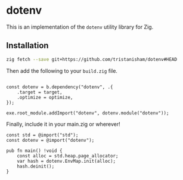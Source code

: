 # dotenv

This is an implementation of the `dotenv` utility library for Zig. 

## Installation
```sh
zig fetch --save git+https://github.com/tristanisham/dotenv#HEAD
```
Then add the following to your `build.zig` file.

```zig

const dotenv = b.dependency("dotenv", .{
    .target = target,
    .optimize = optimize,
});

exe.root_module.addImport("dotenv", dotenv.module("dotenv"));
```

Finally, include it in your main.zig or wherever!
```zig
const std = @import("std");
const dotenv = @import("dotenv");

pub fn main() !void {
    const alloc = std.heap.page_allocator;
    var hash = dotenv.EnvMap.init(alloc);
    hash.deinit();
}

```

